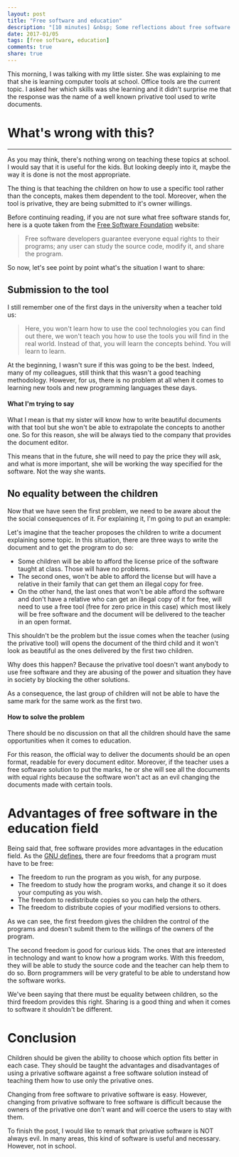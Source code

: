 ```yaml
---
layout: post
title: "Free software and education"
description: "[10 minutes] &nbsp; Some reflections about free software in the education area"
date: 2017-01/05
tags: [free software, education]
comments: true
share: true
---
```



This morning, I was talking with my little sister. She was explaining to me that she is learning computer tools at school. Office tools are the current topic. I asked her which skills was she learning and it didn't surprise me that the response was the name of a well known privative tool used to write documents.

# What's wrong with this?

---

As you may think, there's nothing wrong on teaching these topics at school. I would say that it is useful for the kids. But looking deeply into it, maybe the way it is done is not the most appropriate.

The thing is that teaching the children on how to use a specific tool rather than the concepts, makes them dependent to the tool. Moreover, when the tool is privative, they are being submitted to it's owner willings.

Before continuing reading, if you are not sure what free software stands for, here is a quote taken from the [Free Software Foundation](https://www.fsf.org/) website:

> Free software developers guarantee everyone equal rights to their programs; any user can study the source code, modify it, and share the program.

So now, let's see point by point what's the situation I want to share:

## Submission to the tool

I still remember one of the first days in the university when a teacher told us:

> Here, you won't learn how to use the cool technologies you can find out there, we won't teach you how to use the tools you will find in the real world. Instead of that, you will learn the concepts behind. You will learn to learn.

At the beginning, I wasn't sure if this was going to be the best. Indeed, many of my colleagues, still think that this wasn't a good teaching methodology. However, for us, there is no problem at all when it comes to learning new tools and new programming languages these days.

#### What I'm trying to say

What I mean is that my sister will know how to write beautiful documents with that tool but she won't be able to extrapolate the concepts to another one. So for this reason, she will be always tied to the company that provides the document editor.

This means that in the future, she will need to pay the price they will ask, and what is more important, she will be working the way specified for the software. Not the way she wants.

## No equality between the children

Now that we have seen the first problem, we need to be aware about the the social consequences of it. For explaining it, I'm going to put an example:

Let's imagine that the teacher proposes the children to write a document explaining some topic. In this situation, there are three ways to write the document and to get the program to do so:

- Some children will be able to afford the license price of the software taught at class. Those will have no problems.
- The second ones, won't be able to afford the license but will have a relative in their family that can get them an illegal copy for free.
- On the other hand, the last ones that won't be able afford the software and don't have a relative who can get an illegal copy of it for free, will need to use a free tool (free for zero price in this case) which most likely will be free software and the document will be delivered to the teacher in an open format.

This shouldn't be the problem but the issue comes when the teacher (using the privative tool) will opens the document of the third child and it won't look as beautiful as the ones delivered by the first two children.

Why does this happen? Because the privative tool doesn't want anybody to use free software and they are abusing of the power and situation they have in society by blocking the other solutions.

As a consequence, the last group of children will not be able to have the same mark for the same work as the first two.

#### How to solve the problem

There should be no discussion on that all the children should have the same opportunities when it comes to education.

For this reason, the official way to deliver the documents should be an open format, readable for every document editor. Moreover, if the teacher uses a free software solution to put the marks, he or she will see all the documents with equal rights because the software won't act as an evil changing the documents made with certain tools.

# Advantages of free software in the education field

Being said that, free software provides more advantages in the education field. As the [GNU defines](https://www.gnu.org/philosophy/free-sw.html), there are four freedoms that a program must have to be free:

- The freedom to run the program as you wish, for any purpose.
- The freedom to study how the program works, and change it so it does your computing as you wish.
- The freedom to redistribute copies so you can help the others.
- The freedom to distribute copies of your modified versions to others.

As we can see, the first freedom gives the children the control of the programs and doesn't submit them to the willings of the owners of the program.

The second freedom is good for curious kids. The ones that are interested in technology and want to know how a program works. With this freedom, they will be able to study the source code and the teacher can help them to do so. Born programmers will be very grateful to be able to understand how the software works.

We've been saying that there must be equality between children, so the third freedom provides this right. Sharing is a good thing and when it comes to software it shouldn't be different.

# Conclusion

Children should be given the ability to choose which option fits better in each case. They should be taught the advantages and disadvantages of using a privative software against a free software solution instead of teaching them how to use only the privative ones.

Changing from free software to privative software is easy. However, changing from privative software to free software is difficult because the owners of the privative one don't want and will coerce the users to stay with them.

To finish the post, I would like to remark that privative software is NOT always evil. In many areas, this kind of software is useful and necessary. However, not in school.
